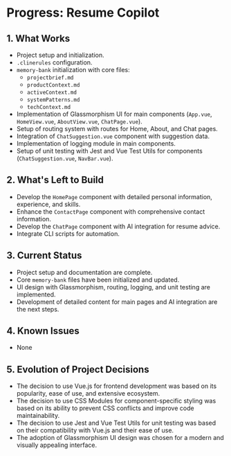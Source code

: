 # Progress: Resume Copilot

## 1. What Works

- Project setup and initialization.
- `.clinerules` configuration.
- `memory-bank` initialization with core files:
  - `projectbrief.md`
  - `productContext.md`
  - `activeContext.md`
  - `systemPatterns.md`
  - `techContext.md`
- Implementation of Glassmorphism UI for main components (`App.vue`, `HomeView.vue`, `AboutView.vue`, `ChatPage.vue`).
- Setup of routing system with routes for Home, About, and Chat pages.
- Integration of `ChatSuggestion.vue` component with suggestion data.
- Implementation of logging module in main components.
- Setup of unit testing with Jest and Vue Test Utils for components (`ChatSuggestion.vue`, `NavBar.vue`).

## 2. What's Left to Build

- Develop the `HomePage` component with detailed personal information, experience, and skills.
- Enhance the `ContactPage` component with comprehensive contact information.
- Develop the `ChatPage` component with AI integration for resume advice.
- Integrate CLI scripts for automation.

## 3. Current Status

- Project setup and documentation are complete.
- Core `memory-bank` files have been initialized and updated.
- UI design with Glassmorphism, routing, logging, and unit testing are implemented.
- Development of detailed content for main pages and AI integration are the next steps.

## 4. Known Issues

- None

## 5. Evolution of Project Decisions

- The decision to use Vue.js for frontend development was based on its popularity, ease of use, and extensive ecosystem.
- The decision to use CSS Modules for component-specific styling was based on its ability to prevent CSS conflicts and improve code maintainability.
- The decision to use Jest and Vue Test Utils for unit testing was based on their compatibility with Vue.js and their ease of use.
- The adoption of Glassmorphism UI design was chosen for a modern and visually appealing interface.
